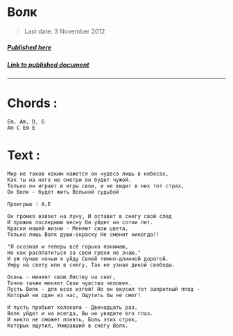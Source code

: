 # Волк

> Last date: 3 November 2012
##### [Published here](http://vk.com/zimnurov_mf)
##### [Link to published document](https://vk.com/wall-52918906_50)
___

# Chords : 

    Em, Am, D, G
    Am C Em E

# Text :

```
Мир не таков каким кажется он чудеса лишь в небесах,
Как ты на него не смотри он будет чужой.
Только он играет в игры свои, и не видит в них тот страх,
Он Волк - будет жить Вольной судьбой

Проигрыш : A,E

Он громко взвоет на луну, И оставит в снегу свой след
И прожив последнюю весну Он уйдет на сотни лет.
Краски нашей жизни - Меняют свои цвета,
Только лишь Волк души-окраску Не сменит никогда!!

"Я осознал и теперь всё горько понимаю,
Но как расплатиться за свои грехи не знаю."
И уж лучше ночью я уйду Своей темно-длинной дорогой.
Умру на свету или в снегу, Так не узнав дикой свободы.

Осень - меняет свою Листву на снег,
Точно также меняет Свои чувства человек.
Пусть Волк - для всех изгой! Но он вкусил тот запретный плод -
Который ни один из нас, Ощутить бы не смог!

И пусть пробьют колокола - Двенадцать раз.
Волк уйдет и на всегда, Вы не увидите его глаз.
И никто не сможет понять, Боль этих строк,
Которых ощутил, Умиравший в снегу Волк.
```
